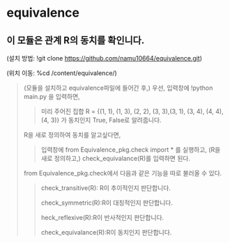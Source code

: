 # equivalence
## 이 모듈은 관계 R의 동치를 확인니다.
 (설치 방법: !git clone https://github.com/namu10664/equivalence.git)
 
 (위치 이동: %cd /content/equivalence/)
 
> (모듈을 설치하고 equivalence파일에 들어간 후,) 우선, 입력창에 !python main.py 을 입력하면,
>
>> 미리 주어진 집합 R = {(1, 1), (1, 3), (2, 2), (3, 3),(3, 1), (3, 4), (4, 4), (4, 3)} 가 동치인지 True, False로 알려줍니다.
> 
> R을 새로 정의하여 동치를 알고싶다면,
> 
>> 입력창에 from Equivalence_pkg.check import * 를 실행하고, (R을 새로 정의하고,) check_equivalance(R)를 입력하면 된다.
>> 
>  from Equivalence_pkg.check에서 다음과 같은 기능을 따로 불러올 수 있다.
>  
>>  check_transitive(R): R이 추이적인지 판단합니다.
>>  
>>  check_symmetric(R):R이 대칭적인지 판단합니다.
>>  
>>  heck_reflexive(R):R이 반사적인지 판단합니다.
>>  
>>  check_equivalance(R):R이 동치인지 판단합니다.
